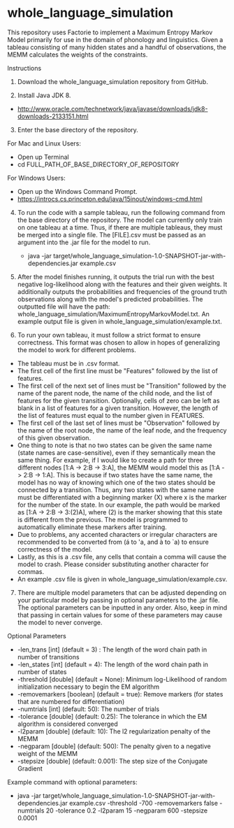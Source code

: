 # whole_language_simulation

This repository uses Factorie to implement a Maximum Entropy Markov Model primarily for use in the domain of phonology and linguistics. Given a tableau consisting of many hidden states and a handful of observations, the MEMM calculates the weights of the constraints.

Instructions

1. Download the whole_language_simulation repository from GitHub.

2. Install Java JDK 8.
  - http://www.oracle.com/technetwork/java/javase/downloads/jdk8-downloads-2133151.html

3. Enter the base directory of the repository.

  For Mac and Linux Users:
  - Open up Terminal
  - cd FULL_PATH_OF_BASE_DIRECTORY_OF_REPOSITORY
  
  For Windows Users:
  - Open up the Windows Command Prompt.
  - https://introcs.cs.princeton.edu/java/15inout/windows-cmd.html

4. To run the code with a sample tableau, run the following command from the base directory of the repository. The model can currently only train on one tableau at a time. Thus, if there are multiple tableaus, they must be merged into a single file. The [FILE].csv must be passed as an argument into the .jar file for the model to run.
   - java -jar target/whole_language_simulation-1.0-SNAPSHOT-jar-with-dependencies.jar example.csv 
   
5. After the model finishes running, it outputs the trial run with the best negative log-likelihood along with the features and their given weights. It additionally outputs the probabilities and frequencies of the ground truth observations along with the model's predicted probabilities. The outputted file will have the path: whole_language_simulation/MaximumEntropyMarkovModel.txt. An example output file is given in whole_language_simulation/example.txt.
   
5. To run your own tableau, it must follow a strict format to ensure correctness. This format was chosen to allow in hopes of generalizing the model to work for different problems.

  - The tableau must be in .csv format.
  - The first cell of the first line must be "Features" followed by the list of features.
  - The first cell of the next set of lines must be "Transition" followed by the name of the parent node, the name of the child node, and the list of features for the given transition. Optionally, cells of zero can be left as blank in a list of features for a given transition. However, the length of the list of features must equal to the number given in FEATURES.
  - The first cell of the last set of lines must be "Observation" followed by the name of the root node, the name of the leaf node, and the frequency of this given observation.
  - One thing to note is that no two states can be given the same name (state names are case-sensitive), even if they semantically mean the same thing. For example, if I would like to create a path for three different nodes [1:A -> 2:B -> 3:A], the MEMM would model this as [1:A -> 2:B -> 1:A]. This is because if two states have the same name, the model has no way of knowing which one of the two states should be connected by a transition. Thus, any two states with the same name must be differentiated with a beginning marker (X) where x is the marker for the number of the state. In our example, the path would be marked as [1:A -> 2:B -> 3:(2)A], where (2) is the marker showing that this state is different from the previous. The model is programmed to automatically eliminate these markers after training.
  - Due to problems, any accented characters or irregular characters are recommended to be converted from (á to 'a, and à to \`a) to ensure correctness of the model. 
  - Lastly, as this is a .csv file, any cells that contain a comma will cause the model to crash. Please consider substituting another character for commas.
  - An example .csv file is given in whole_language_simulation/example.csv.

7. There are multiple model parameters that can be adjusted depending on your particular model by passing in optional parameters to the .jar file. The optional parameters can be inputted in any order. Also, keep in mind that passing in certain values for some of these parameters may cause the model to never converge.

  Optional Parameters
  - -len_trans [int] (default = 3) : The length of the word chain path in number of transitions
  - -len_states [int] (default = 4): The length of the word chain path in number of states
  - -threshold [double] (default = None):  Minimum log-Likelihood of random initialization necessary to begin the EM algorithm
  - -removemarkers [boolean] (default = true): Remove markers (for states that are numbered for differentiation)
  - -numtrials [int] (default: 50): The number of trials
  - -tolerance [double] (default: 0.25): The tolerance in which the EM algorithm is considered converged
  - -l2param [double] (default: 10): The l2 regularization penalty of the MEMM
  - -negparam [double] (default: 500): The penalty given to a negative weight of the MEMM
  - -stepsize [double] (default: 0.001): The step size of the Conjugate Gradient

  Example command with optional parameters:
  - java -jar target/whole_language_simulation-1.0-SNAPSHOT-jar-with-dependencies.jar example.csv -threshold -700 -removemarkers false -numtrials 20 -tolerance 0.2 -l2param 15 -negparam 600 -stepsize 0.0001
